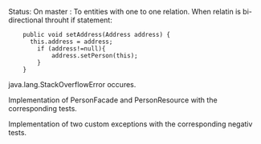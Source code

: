 Status: 
On master :
To entities with one to one relation. When relatin is bi-directional throuht if statement:      
     
        public void setAddress(Address address) {        
          this.address = address; 
            if (address!=null){           
                address.setPerson(this);
            }
        }
    
 java.lang.StackOverflowError occures.
  
 Implementation of PersonFacade and PersonResource with the corresponding tests.
  
 Implementation of two custom exceptions with the corresponding negativ tests.
    
    

